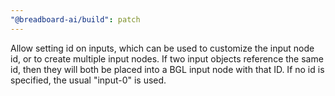 ```yaml
---
"@breadboard-ai/build": patch
---
```


Allow setting id on inputs, which can be used to customize the input node id,
or to create multiple input nodes. If two input objects reference the same
id, then they will both be placed into a BGL input node with that ID. If no
id is specified, the usual "input-0" is used.
